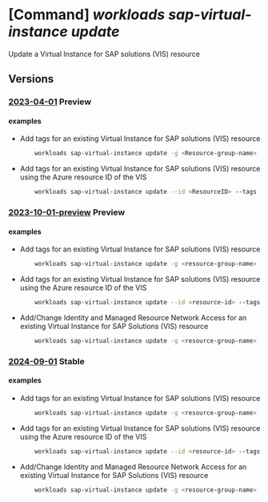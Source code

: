 # [Command] _workloads sap-virtual-instance update_

Update a Virtual Instance for SAP solutions (VIS) resource

## Versions

### [2023-04-01](/Resources/mgmt-plane/L3N1YnNjcmlwdGlvbnMve30vcmVzb3VyY2Vncm91cHMve30vcHJvdmlkZXJzL21pY3Jvc29mdC53b3JrbG9hZHMvc2FwdmlydHVhbGluc3RhbmNlcy97fQ==/2023-04-01.xml) **Preview**

<!-- mgmt-plane /subscriptions/{}/resourcegroups/{}/providers/microsoft.workloads/sapvirtualinstances/{} 2023-04-01 -->

#### examples

- Add tags for an existing Virtual Instance for SAP solutions (VIS) resource
    ```bash
        workloads sap-virtual-instance update -g <Resource-group-name> -n <ResourceName> --tags tag=test tag2=test2
    ```

- Add tags for an existing Virtual Instance for SAP solutions (VIS) resource using the Azure resource ID of the VIS
    ```bash
        workloads sap-virtual-instance update --id <ResourceID> --tags tag=test1
    ```

### [2023-10-01-preview](/Resources/mgmt-plane/L3N1YnNjcmlwdGlvbnMve30vcmVzb3VyY2Vncm91cHMve30vcHJvdmlkZXJzL21pY3Jvc29mdC53b3JrbG9hZHMvc2FwdmlydHVhbGluc3RhbmNlcy97fQ==/2023-10-01-preview.xml) **Preview**

<!-- mgmt-plane /subscriptions/{}/resourcegroups/{}/providers/microsoft.workloads/sapvirtualinstances/{} 2023-10-01-preview -->

#### examples

- Add tags for an existing Virtual Instance for SAP solutions (VIS) resource
    ```bash
        workloads sap-virtual-instance update -g <resource-group-name> -n <vis-name> --tags tag1=test1 tag2=test2
    ```

- Add tags for an existing Virtual Instance for SAP solutions (VIS) resource using the Azure resource ID of the VIS
    ```bash
        workloads sap-virtual-instance update --id <resource-id> --tags tag1=test1
    ```

- Add/Change Identity and Managed Resource Network Access for an existing Virtual Instance for SAP Solutions (VIS) resource
    ```bash
        workloads sap-virtual-instance update -g <resource-group-name> -n <vis-name> --identity "{type:UserAssigned,userAssignedIdentities:{<managed-identity-resource-id>:{}}}" --managed-resources-network-access-type <public/private>
    ```

### [2024-09-01](/Resources/mgmt-plane/L3N1YnNjcmlwdGlvbnMve30vcmVzb3VyY2Vncm91cHMve30vcHJvdmlkZXJzL21pY3Jvc29mdC53b3JrbG9hZHMvc2FwdmlydHVhbGluc3RhbmNlcy97fQ==/2024-09-01.xml) **Stable**

<!-- mgmt-plane /subscriptions/{}/resourcegroups/{}/providers/microsoft.workloads/sapvirtualinstances/{} 2024-09-01 -->

#### examples

- Add tags for an existing Virtual Instance for SAP solutions (VIS) resource
    ```bash
        workloads sap-virtual-instance update -g <resource-group-name> -n <vis-name> --tags tag1=test1 tag2=test2
    ```

- Add tags for an existing Virtual Instance for SAP solutions (VIS) resource using the Azure resource ID of the VIS
    ```bash
        workloads sap-virtual-instance update --id <resource-id> --tags tag1=test1
    ```

- Add/Change Identity and Managed Resource Network Access for an existing Virtual Instance for SAP Solutions (VIS) resource
    ```bash
        workloads sap-virtual-instance update -g <resource-group-name> -n <vis-name> --identity "{type:UserAssigned,userAssignedIdentities:{<managed-identity-resource-id>:{}}}" --managed-resources-network-access-type <public/private>
    ```
